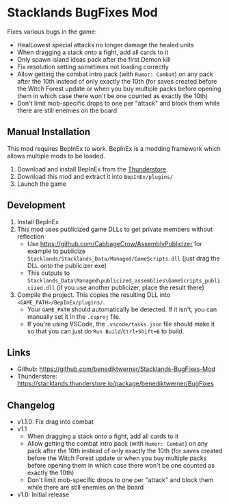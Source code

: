 # Stacklands BugFixes Mod

Fixes various bugs in the game:
- HealLowest special attacks no longer damage the healed units
- When dragging a stack onto a fight, add all cards to it
- Only spawn island ideas pack after the first Demon kill
- Fix resolution setting sometimes not loading correctly
- Allow getting the combat intro pack (with `Rumor: Combat`) on any pack after the 10th instead of only exactly the 10th (for saves created before the Witch Forest update or when you buy multiple packs before opening them in which case there won't be one counted as exactly the 10th)
- Don't limit mob-specific drops to one per "attack" and block them while there are still enemies on the board

## Manual Installation
This mod requires BepInEx to work. BepInEx is a modding framework which allows multiple mods to be loaded.

1. Download and install BepInEx from the [Thunderstore](https://stacklands.thunderstore.io/package/BepInEx/BepInExPack_Stacklands/).
4. Download this mod and extract it into `BepInEx/plugins/`
5. Launch the game

## Development
1. Install BepInEx
2. This mod uses publicized game DLLs to get private members without reflection
   - Use https://github.com/CabbageCrow/AssemblyPublicizer for example to publicize `Stacklands/Stacklands_Data/Managed/GameScripts.dll` (just drag the DLL onto the publicizer exe)
   - This outputs to `Stacklands_Data\Managed\publicized_assemblies\GameScripts_publicized.dll` (if you use another publicizer, place the result there)
3. Compile the project. This copies the resulting DLL into `<GAME_PATH>/BepInEx/plugins/`.
   - Your `GAME_PATH` should automatically be detected. If it isn't, you can manually set it in the `.csproj` file.
   - If you're using VSCode, the `.vscode/tasks.json` file should make it so that you can just do `Run Build`/`Ctrl+Shift+B` to build.

## Links
- Github: https://github.com/benediktwerner/Stacklands-BugFixes-Mod
- Thunderstore: https://stacklands.thunderstore.io/package/benediktwerner/BugFixes

## Changelog

- v1.1.0: Fix drag into combat
- v1.1
  - When dragging a stack onto a fight, add all cards to it
  - Allow getting the combat intro pack (with `Rumor: Combat`) on any pack after the 10th instead of only exactly the 10th (for saves created before the Witch Forest update or when you buy multiple packs before opening them in which case there won't be one counted as exactly the 10th)
  - Don't limit mob-specific drops to one per "attack" and block them while there are still enemies on the board
- v1.0: Initial release
